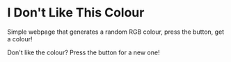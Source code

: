 # I Don't Like This Colour
Simple webpage that generates a random RGB colour, press the button, get a colour!

Don't like the colour? Press the button for a new one!

